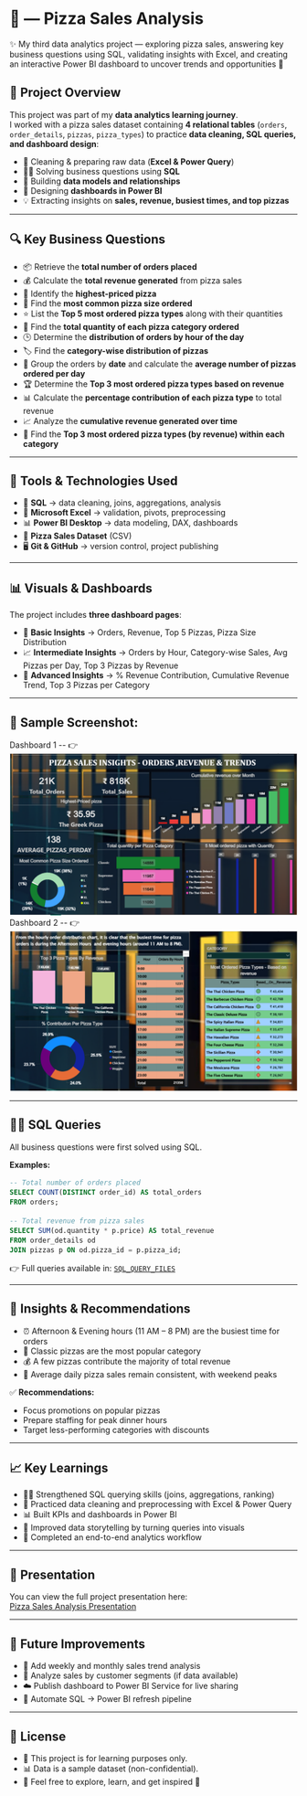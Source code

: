 
# 🍕 — Pizza Sales Analysis  

✨ My third data analytics project — exploring pizza sales, answering key business questions using SQL, validating insights with Excel, and creating an interactive Power BI dashboard to uncover trends and opportunities 🚀


## 📌 Project Overview  

This project was part of my **data analytics learning journey**.  
I worked with a pizza sales dataset containing **4 relational tables** (`orders`, `order_details`, `pizzas`, `pizza_types`) to practice **data cleaning, SQL queries, and dashboard design**:  

- 🧹 Cleaning & preparing raw data (**Excel & Power Query**)  
- 🧑‍💻 Solving business questions using **SQL**  
- 🔗 Building **data models and relationships**  
- 🎨 Designing **dashboards in Power BI**  
- 💡 Extracting insights on **sales, revenue, busiest times, and top pizzas**  

---

## 🔍 Key Business Questions  

- 📦 Retrieve the **total number of orders placed**  
- 💰 Calculate the **total revenue generated** from pizza sales  
- 🍕 Identify the **highest-priced pizza**  
- 📏 Find the **most common pizza size ordered**  
- ⭐ List the **Top 5 most ordered pizza types** along with their quantities  
- 📂 Find the **total quantity of each pizza category ordered**  
- 🕒 Determine the **distribution of orders by hour of the day**  
- 🏷️ Find the **category-wise distribution of pizzas**  
- 📅 Group the orders by **date** and calculate the **average number of pizzas ordered per day**  
- 🏆 Determine the **Top 3 most ordered pizza types based on revenue**  
- 📊 Calculate the **percentage contribution of each pizza type** to total revenue  
- 📈 Analyze the **cumulative revenue generated over time**  
- 🥇 Find the **Top 3 most ordered pizza types (by revenue) within each category**  

--- 

## 🚀 Tools & Technologies Used  

- 🧮 **SQL** → data cleaning, joins, aggregations, analysis  
- 🧹 **Microsoft Excel** → validation, pivots, preprocessing  
- 📊 **Power BI Desktop** → data modeling, DAX, dashboards  
- 📂 **Pizza Sales Dataset** (CSV)  
- 🖥️ **Git & GitHub** → version control, project publishing  

---

## 📊 Visuals & Dashboards  

The project includes **three dashboard pages**:  

- 📌 **Basic Insights** → Orders, Revenue, Top 5 Pizzas, Pizza Size Distribution 
- 📈 **Intermediate Insights** → Orders by Hour, Category-wise Sales, Avg Pizzas per Day, Top 3 Pizzas by Revenue  
- 🚀 **Advanced Insights** → % Revenue Contribution, Cumulative Revenue Trend, Top 3 Pizzas per Category  

---
## 📸 **Sample Screenshot:**  



Dashboard 1 -- 👉 ![Dashboard Screenshot](https://github.com/AshishDS-09/Pizza_Sales_Analysis/blob/main/POWER_BI_Visualization/Dashboard_Page_2.png)  
Dashboard 2 -- 👉 ![Dashboard Screenshot](https://github.com/AshishDS-09/Pizza_Sales_Analysis/blob/main/POWER_BI_Visualization/DashBoard_Page_1.png) 



---

## 🧑‍💻 SQL Queries

All business questions were first solved using SQL.  

**Examples:**  

```sql
-- Total number of orders placed
SELECT COUNT(DISTINCT order_id) AS total_orders
FROM orders;

-- Total revenue from pizza sales
SELECT SUM(od.quantity * p.price) AS total_revenue
FROM order_details od
JOIN pizzas p ON od.pizza_id = p.pizza_id;
```
👉 Full queries available in: [`SQL_QUERY_FILES`](/SQL_QUERY_FILES)

---

## 🧠 Insights & Recommendations

- ⏰ Afternoon & Evening hours (11 AM – 8 PM) are the busiest time for orders  
- 🍕 Classic pizzas are the most popular category  
- 💰 A few pizzas contribute the majority of total revenue  
- 📅 Average daily pizza sales remain consistent, with weekend peaks  

✅ **Recommendations:**  
- Focus promotions on popular pizzas  
- Prepare staffing for peak dinner hours  
- Target less-performing categories with discounts  

---

## 📈 Key Learnings

- 🧑‍💻 Strengthened SQL querying skills (joins, aggregations, ranking)  
- 🧹 Practiced data cleaning and preprocessing with Excel & Power Query  
- 📊 Built KPIs and dashboards in Power BI  
- 🎨 Improved data storytelling by turning queries into visuals  
- 🚀 Completed an end-to-end analytics workflow  

---

## 📝 Presentation

You can view the full project presentation here:  
[Pizza Sales Analysis Presentation](/PIZZA_SALES_PRESENTATION.pdf)

---

## 🌟 Future Improvements

- 📅 Add weekly and monthly sales trend analysis  
- 👥 Analyze sales by customer segments (if data available)  
- ☁️ Publish dashboard to Power BI Service for live sharing  
- 🔄 Automate SQL → Power BI refresh pipeline

---

## 📄 License

- 📌 This project is for learning purposes only.  
- 📊 Data is a sample dataset (non-confidential).  
- 🙌 Feel free to explore, learn, and get inspired 🚀

